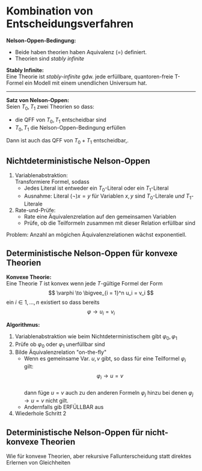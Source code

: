 
# Kombination von Entscheidungsverfahren

**Nelson-Oppen-Bedingung:**
 * Beide haben theorien haben Aquivalenz (=) definiert.
 * Theorien sind _stably infinite_

**Stably Infinite:**\
    Eine Theorie ist _stably-infinite_ gdw. jede erfüllbare, quantoren-freie T-Formel ein Modell mit einem unendlichen Universum hat.

-----

**Satz von Nelson-Oppen:**\
Seien $T_0,T_1$ zwei Theorien so dass:
- die QFF von $T_0,T_1$ entscheidbar sind
- $T_0,T_1$ die Nelson-Oppen-Bedingung erfüllen

Dann ist auch das QFF von $T_0 + T_1$ entscheidbar,.

## Nichtdeterministische Nelson-Oppen
1. Variablenabstraktion:\
    Transformiere Formel, sodass
    - Jedes Literal ist entweder ein $T_0$-Literal oder ein $T_1$-Literal
    - Ausnahme: Literal $(\neg)x = y$ für Variablen $x,y$ sind $T_0$-Literale _und_ $T_1$-Literale
2. Rate-und-Prüfe:
    - Rate eine Äquivalenzrelation auf den gemeinsamen Variablen
    - Prüfe, ob die Teilformeln zusammen mit dieser Relation erfüllbar sind

Problem: Anzahl an mögichen Äquivalenzrelationen wächst exponentiell.

## Deterministische Nelson-Oppen für konvexe Theorien

**Konvexe Theorie:**\
Eine Theorie $T$ ist konvex wenn jede $T$-gültige Formel der Form
$$
    \varphi \to \bigvee_{i = 1}^n u_i = v_i
$$
ein $i \in {1,\dots,n}$ existiert so dass bereits
$$
\varphi \to u_i = v_i
$$

**Algorithmus:**
1. Variablenabstraktion wie beim Nichtdeterministischem 
gibt $\varphi_0, \varphi_1$
2. Prüfe ob $\varphi_0$ oder $\varphi_1$ unerfüllbar sind
3. Bilde Äquivalenzrelation "on-the-fly"
    - Wenn es gemeinsame Var. $u,v$ gibt, so dass für eine Teilformel $\varphi_i$ gilt: $$\varphi_i \to u = v$$\
    dann füge $u = v$ auch zu den anderen Formeln $\varphi_j$ hinzu bei denen $\varphi_j \to u = v$ nicht gilt.
    - Andernfalls gib ERFÜLLBAR aus
4. Wiederhole Schritt 2
    


## Deterministische Nelson-Oppen für nicht-konvexe Theorien
Wie für konvexe Theorien, aber rekursive Fallunterscheidung statt
direktes Erlernen von Gleichheiten